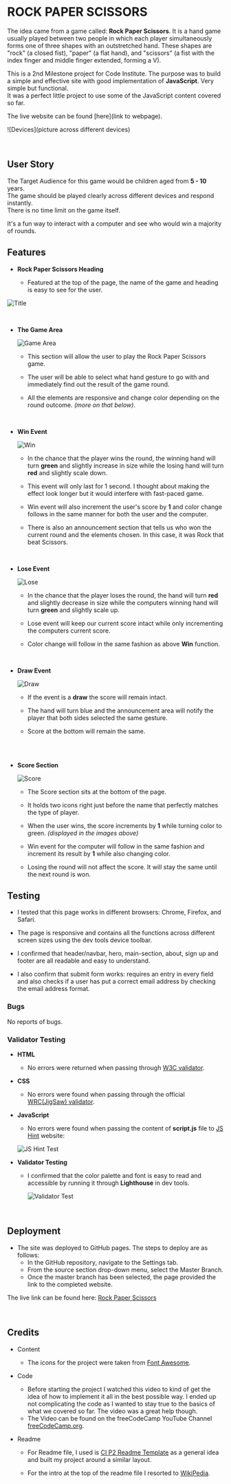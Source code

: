 # ROCK PAPER SCISSORS

The idea came from a game called: **Rock Paper Scissors**. It is a hand game usually played between two people in which each player simultaneously forms one of three shapes with an outstretched hand. These shapes are "rock" (a closed fist), "paper" (a flat hand), and "scissors" (a fist with the index finger and middle finger extended, forming a V).  

This is a 2nd Milestone project for Code Institute. The purpose was to build a simple and effective site with good implementation of **JavaScript**. Very simple but functional.  
It was a perfect little project to use some of the JavaScript content covered so far.  

The live website can be found [here](link to webpage).


![Devices](picture across different devices)

<br>

## User Story

The Target Audience for this game would be children aged from **5 - 10** years.  
The game should be played clearly across different devices and respond instantly.  
There is no time limit on the game itself.  

It's a fun way to interact with a computer and see who would win a majority of rounds.



## Features

- __Rock Paper Scissors Heading__

    - Featured at the top of the page, the name of the game and heading is easy to see for the user.

![Title](https://github.com/anluke/rock-paper-scissors/blob/main/assets/images/readme_snips/title.png?raw=true)


<br>

- __The Game Area__  

    ![Game Area](https://github.com/anluke/rock-paper-scissors/blob/main/assets/images/readme_snips/game_section.png?raw=true)

    - This section will allow the user to play the Rock Paper Scissors game.
  
    - The user will be able to select what hand gesture to go with and immediately find out the result of the game round.

    - All the elements are responsive and change color depending on the round outcome. *(more on that below)*.


    <br>

- __Win Event__  

    ![Win](https://github.com/anluke/rock-paper-scissors/blob/main/assets/images/readme_snips/win.png?raw=true)

    - In the chance that the player wins the round, the winning hand will turn **green** and slightly increase in size while the losing hand will turn **red** and slightly scale down.

    - This event will only last for 1 second. I thought about making the effect look longer but it would interfere with fast-paced game.

    - Win event will also increment the user's score by **1** and color change follows in the same manner for both the user and the computer.

    - There is also an announcement section that tells us who won the current round and the elements chosen. In this case, it was Rock that beat Scissors.

    <br>

- __Lose Event__  

    ![Lose](https://github.com/anluke/rock-paper-scissors/blob/main/assets/images/readme_snips/lose.png?raw=true)

    - In the chance that the player loses the round, the hand will turn **red** and slightly decrease in size while the computers winning hand will turn **green** and slightly scale up.

    - Lose event will keep our current score intact while only incrementing the computers current score.

    - Color change will follow in the same fashion as above **Win** function.

   

<br />

- __Draw Event__

    ![Draw](https://github.com/anluke/rock-paper-scissors/blob/main/assets/images/readme_snips/draw.png?raw=true)

    - If the event is a **draw** the score will remain intact.

    - The hand will turn blue and the announcement area will notify the player that both sides selected the same gesture.

    - Score at the bottom will remain the same.  

<br />

<br />

- __Score Section__

    ![Score](https://github.com/anluke/rock-paper-scissors/blob/main/assets/images/readme_snips/result_section.png?raw=true)

    - The Score section sits at the bottom of the page.

    - It holds two icons right just before the name that perfectly matches the type of player.

    - When the user wins, the score increments by **1** while turning color to green. *(displayed in the images above)*

    - Win event for the computer will follow in the same fashion and increment its result by **1** while also changing color.

    - Losing the round will not affect the score. It will stay the same until the next round is won.



## Testing

- I tested that this page works in different browsers: Chrome, Firefox, and Safari.

- The page is responsive and contains all the functions across different screen sizes using the dev tools device toolbar.

- I confirmed that header/navbar, hero, main-section, about, sign up and footer are all readable and easy to understand.

- I also confirm that submit form works: requires an entry in every field and also checks if a user has put a correct email address by checking the email address format.


### Bugs

No reports of bugs.



### Validator Testing

 - **HTML**
    - No errors were returned when passing through [W3C validator](https://validator.w3.org/nu/?doc=https%3A%2F%2Fanluke.github.io%2Frock-paper-scissors%2F).

- **CSS**
    - No errors were found when passing through the official [WRC(JigSaw) validator](https://jigsaw.w3.org/css-validator/validator?uri=https%3A%2F%2Fanluke.github.io%2Frock-paper-scissors%2F&profile=css3svg&usermedium=all&warning=1&vextwarning=&lang=en).

- **JavaScript**
    - No errors were found when passing the content of **script.js** file to [JS Hint](https://jshint.com/) website:  
        
    ![JS Hint Test](https://github.com/anluke/rock-paper-scissors/blob/main/assets/images/readme_snips/jshint_snip.png?raw=true)
    

- **Validator Testing**
    - I confirmed that the color palette and font is easy to read and accessible by running it through **Lighthouse** in dev tools.

        ![Validator Test](https://github.com/anluke/rock-paper-scissors/blob/main/assets/images/readme_snips/lighthouse_test_snip.png?raw=true)

<br />

## Deployment

- The site was deployed to GitHub pages. The steps to deploy are as follows:
  - In the GitHub repository, navigate to the Settings tab.
  - From the source section drop-down menu, select the Master Branch.
  - Once the master branch has been selected, the page provided the link to the completed website.

The live link can be found here: [Rock Paper Scissors](https://anluke.github.io/rock-paper-scissors/)

<br />

## Credits

- Content

    - The icons for the project were taken from [Font Awesome](https://fontawesome.com/).


- Code

    - Before starting the project I watched this video to kind of get the idea of how to implement it all in the best possible way. I ended up not complicating the code as I wanted to stay true to the basics of what we covered so far. The video was a great help though.  
    - The Video can be found on the freeCodeCamp YouTube Channel [freeCodeCamp.org](https://www.youtube.com/watch?v=jaVNP3nIAv0).  


 - Readme

    - For Readme file, I used is [CI P2 Readme Template](https://github.com/Code-Institute-Solutions/readme-love-maths/blob/master/README.md) as a general idea and built my project around a similar layout.

    - For the intro at the top of the readme file I resorted to [WikiPedia](https://en.wikipedia.org/wiki/Rock_paper_scissors).